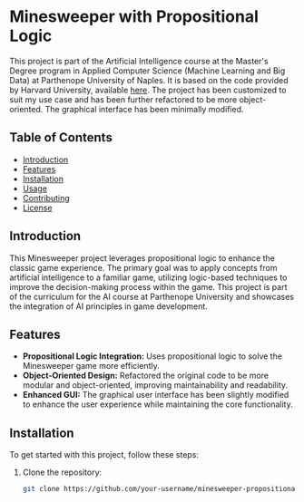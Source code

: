 # Minesweeper with Propositional Logic

This project is part of the Artificial Intelligence course at the Master's Degree program in Applied Computer Science (Machine Learning and Big Data) at Parthenope University of Naples. It is based on the code provided by Harvard University, available [here](https://cdn.cs50.net/ai/2020/x/projects/1/minesweeper.zip). The project has been customized to suit my use case and has been further refactored to be more object-oriented. The graphical interface has been minimally modified.

## Table of Contents
- [Introduction](#introduction)
- [Features](#features)
- [Installation](#installation)
- [Usage](#usage)
- [Contributing](#contributing)
- [License](#license)

## Introduction

This Minesweeper project leverages propositional logic to enhance the classic game experience. The primary goal was to apply concepts from artificial intelligence to a familiar game, utilizing logic-based techniques to improve the decision-making process within the game. This project is part of the curriculum for the AI course at Parthenope University and showcases the integration of AI principles in game development.

## Features

- **Propositional Logic Integration:** Uses propositional logic to solve the Minesweeper game more efficiently.
- **Object-Oriented Design:** Refactored the original code to be more modular and object-oriented, improving maintainability and readability.
- **Enhanced GUI:** The graphical user interface has been slightly modified to enhance the user experience while maintaining the core functionality.

## Installation

To get started with this project, follow these steps:

1. Clone the repository:
   ```bash
   git clone https://github.com/your-username/minesweeper-propositional-logic.git

   

